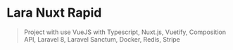 # Lara Nuxt Rapid

> Project with use VueJS with Typescript, Nuxt.js, Vuetify, Composition API, Laravel 8, Laravel Sanctum, Docker, Redis, Stripe
